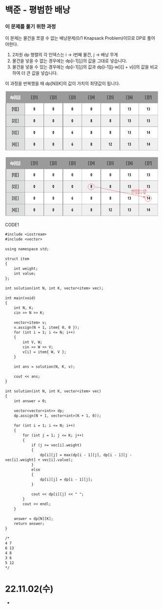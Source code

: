 #  백준 - 평범한 배낭

### 이 문제를 풀기 위한 과정
이 문제는 물건을 쪼갤 수 없는 배낭문제(0/1 Knapsack Problem)이므로 DP로 풀어야한다.  

1. 2차원 dp 행렬의 각 인덱스는 i -> i번째 물건, j -> 배낭 무게
2. 물건을 넣을 수 없는 경우에는 dp[i-1][j]의 값을 그대로 넣습니다.
3. 물건을 넣을 수 있는 경우에는 dp[i-1][j]의 값과 dp[i-1][j-w[i]] + v[i]의 값을 비교하여 더 큰 값을 넣습니다.

이 과정을 반복했을 때 dp[N][K]의 값이 가치의 최댓값이 됩니다.

![](https://github.com/gkgkfndudals/TIL/blob/master/Algorithm/img/img_20221102_NomalKnapsack1.PNG)  

![](https://github.com/gkgkfndudals/TIL/blob/master/Algorithm/img/img_20221102_NomalKnapsack2.png)  

CODE1

    #include <iostream>
    #include <vector>

    using namespace std;

    struct item
    {
        int weight;
        int value;
    };

    int solution(int N, int K, vector<item> vec);

    int main(void)
    {
        int N, K;
        cin >> N >> K;

        vector<item> v;
        v.assign(N + 1, item{ 0, 0 });
        for (int i = 1; i <= N; i++)
        {
            int V, W;
            cin >> W >> V;
            v[i] = item{ W, V };
        }

        int ans = solution(N, K, v);

        cout << ans;
    }

    int solution(int N, int K, vector<item> vec)
    {
        int answer = 0;

        vector<vector<int>> dp;
        dp.assign(N + 1, vector<int>(K + 1, 0));

        for (int i = 1; i <= N; i++)
        {
            for (int j = 1; j <= K; j++)
            {
                if (j >= vec[i].weight)
                {
                    dp[i][j] = max(dp[i - 1][j], dp[i - 1][j - vec[i].weight] + vec[i].value);
                }
                else
                {
                    dp[i][j] = dp[i - 1][j];
                }

                cout << dp[i][j] << " ";
            }
            cout << endl;
        }

        answer = dp[N][K];
        return answer;
    }

    /*
    4 7
    6 13
    4 8
    3 6
    5 12
    */

# 22.11.02(수)
* 